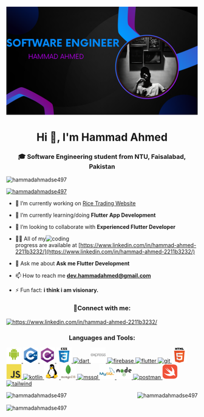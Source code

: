 ![logo](https://github.com/HammadAhmadSe497/HammadAhmadSe497/blob/main/github_hammad.png)
<h1 align="center">Hi 👋, I'm Hammad Ahmed</h1>
<h3 align="center">🎓 Software Engineering student from NTU, Faisalabad, Pakistan</h3>
<!-- <img align ="right" alt ="coding" width ="400" src ="https://i.pinimg.com/originals/81/17/8b/81178b47a8598f0c81c4799f2cdd4057.gif">
 -->
<p align="left"> <img src="https://komarev.com/ghpvc/?username=hammadahmadse497&label=Profile%20views&color=0e75b6&style=flat" alt="hammadahmadse497" /> </p>

<p align="left"> <a href="https://github.com/ryo-ma/github-profile-trophy"><img src="https://github-profile-trophy.vercel.app/?username=hammadahmadse497" alt="hammadahmadse497" /></a> </p>

- 🔭 I’m currently working on [Rice Trading Website](https://github.com/HammadAhmadSe497/GrainGlory-Website)

- 🌱 I’m currently learning/doing **Flutter App Development**

- 👯 I’m looking to collaborate with **Experienced Flutter Developer**
<img align ="right" alt ="coding" width ="400" src ="https://i.pinimg.com/originals/81/17/8b/81178b47a8598f0c81c4799f2cdd4057.gif">


- 👨‍💻 All of my progress are available at [https://www.linkedin.com/in/hammad-ahmed-2211b3232/](https://www.linkedin.com/in/hammad-ahmed-2211b3232/)

- 💬 Ask me about **Ask me Flutter Development**

- 📫 How to reach me **dev.hammadahmed@gmail.com**

- ⚡ Fun fact: **i think i am visionary.**

<h3 align="center">🤝Connect with me:</h3>
<p align="left">
<a href="https://linkedin.com/in/https://www.linkedin.com/in/hammad-ahmed-2211b3232/" target="blank"><img align="center" src="https://raw.githubusercontent.com/rahuldkjain/github-profile-readme-generator/master/src/images/icons/Social/linked-in-alt.svg" alt="https://www.linkedin.com/in/hammad-ahmed-2211b3232/" height="30" width="40" /></a>
</p>

<h3 align="center">Languages and Tools:</h3>
<p align="left"> <a href="https://developer.android.com" target="_blank" rel="noreferrer"> <img src="https://raw.githubusercontent.com/devicons/devicon/master/icons/android/android-original-wordmark.svg" alt="android" width="40" height="40"/> </a> <a href="https://www.w3schools.com/cpp/" target="_blank" rel="noreferrer"> <img src="https://raw.githubusercontent.com/devicons/devicon/master/icons/cplusplus/cplusplus-original.svg" alt="cplusplus" width="40" height="40"/> </a> <a href="https://www.w3schools.com/cs/" target="_blank" rel="noreferrer"> <img src="https://raw.githubusercontent.com/devicons/devicon/master/icons/csharp/csharp-original.svg" alt="csharp" width="40" height="40"/> </a> <a href="https://www.w3schools.com/css/" target="_blank" rel="noreferrer"> <img src="https://raw.githubusercontent.com/devicons/devicon/master/icons/css3/css3-original-wordmark.svg" alt="css3" width="40" height="40"/> </a> <a href="https://dart.dev" target="_blank" rel="noreferrer"> <img src="https://www.vectorlogo.zone/logos/dartlang/dartlang-icon.svg" alt="dart" width="40" height="40"/> </a> <a href="https://expressjs.com" target="_blank" rel="noreferrer"> <img src="https://raw.githubusercontent.com/devicons/devicon/master/icons/express/express-original-wordmark.svg" alt="express" width="40" height="40"/> </a> <a href="https://firebase.google.com/" target="_blank" rel="noreferrer"> <img src="https://www.vectorlogo.zone/logos/firebase/firebase-icon.svg" alt="firebase" width="40" height="40"/> </a> <a href="https://flutter.dev" target="_blank" rel="noreferrer"> <img src="https://www.vectorlogo.zone/logos/flutterio/flutterio-icon.svg" alt="flutter" width="40" height="40"/> </a> <a href="https://git-scm.com/" target="_blank" rel="noreferrer"> <img src="https://www.vectorlogo.zone/logos/git-scm/git-scm-icon.svg" alt="git" width="40" height="40"/> </a> <a href="https://www.w3.org/html/" target="_blank" rel="noreferrer"> <img src="https://raw.githubusercontent.com/devicons/devicon/master/icons/html5/html5-original-wordmark.svg" alt="html5" width="40" height="40"/> </a> <a href="https://developer.mozilla.org/en-US/docs/Web/JavaScript" target="_blank" rel="noreferrer"> <img src="https://raw.githubusercontent.com/devicons/devicon/master/icons/javascript/javascript-original.svg" alt="javascript" width="40" height="40"/> </a> <a href="https://kotlinlang.org" target="_blank" rel="noreferrer"> <img src="https://www.vectorlogo.zone/logos/kotlinlang/kotlinlang-icon.svg" alt="kotlin" width="40" height="40"/> </a> <a href="https://www.linux.org/" target="_blank" rel="noreferrer"> <img src="https://raw.githubusercontent.com/devicons/devicon/master/icons/linux/linux-original.svg" alt="linux" width="40" height="40"/> </a> <a href="https://www.mongodb.com/" target="_blank" rel="noreferrer"> <img src="https://raw.githubusercontent.com/devicons/devicon/master/icons/mongodb/mongodb-original-wordmark.svg" alt="mongodb" width="40" height="40"/> </a> <a href="https://www.microsoft.com/en-us/sql-server" target="_blank" rel="noreferrer"> <img src="https://www.svgrepo.com/show/303229/microsoft-sql-server-logo.svg" alt="mssql" width="40" height="40"/> </a> <a href="https://www.mysql.com/" target="_blank" rel="noreferrer"> <img src="https://raw.githubusercontent.com/devicons/devicon/master/icons/mysql/mysql-original-wordmark.svg" alt="mysql" width="40" height="40"/> </a> <a href="https://nodejs.org" target="_blank" rel="noreferrer"> <img src="https://raw.githubusercontent.com/devicons/devicon/master/icons/nodejs/nodejs-original-wordmark.svg" alt="nodejs" width="40" height="40"/> </a> <a href="https://postman.com" target="_blank" rel="noreferrer"> <img src="https://www.vectorlogo.zone/logos/getpostman/getpostman-icon.svg" alt="postman" width="40" height="40"/> </a> <a href="https://developer.apple.com/swift/" target="_blank" rel="noreferrer"> <img src="https://raw.githubusercontent.com/devicons/devicon/master/icons/swift/swift-original.svg" alt="swift" width="40" height="40"/> </a> <a href="https://tailwindcss.com/" target="_blank" rel="noreferrer"> <img src="https://www.vectorlogo.zone/logos/tailwindcss/tailwindcss-icon.svg" alt="tailwind" width="40" height="40"/> </a> </p>

<p><img align="left" src="https://github-readme-stats.vercel.app/api/top-langs?username=hammadahmadse497&show_icons=true&locale=en&layout=compact" alt="hammadahmadse497" /></p>

<p>&nbsp;<img align="right" src="https://github-readme-stats.vercel.app/api?username=hammadahmadse497&show_icons=true&locale=en" alt="hammadahmadse497" /></p>

<p><img align="center" src="https://github-readme-streak-stats.herokuapp.com/?user=hammadahmadse497&" alt="hammadahmadse497" /></p>
